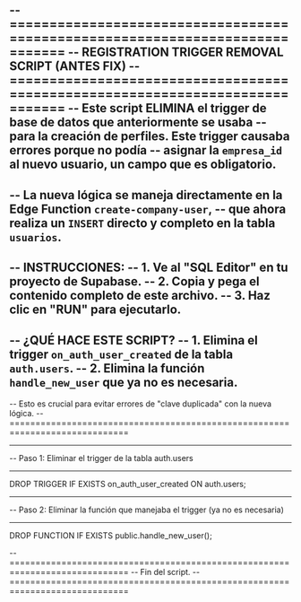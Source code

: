 -- =============================================================================
-- REGISTRATION TRIGGER REMOVAL SCRIPT (ANTES FIX)
-- =============================================================================
-- Este script **ELIMINA** el trigger de base de datos que anteriormente se usaba
-- para la creación de perfiles. Este trigger causaba errores porque no podía
-- asignar la `empresa_id` al nuevo usuario, un campo que es obligatorio.
--
-- La nueva lógica se maneja directamente en la Edge Function `create-company-user`,
-- que ahora realiza un `INSERT` directo y completo en la tabla `usuarios`.
--
-- **INSTRUCCIONES:**
-- 1. Ve al "SQL Editor" en tu proyecto de Supabase.
-- 2. Copia y pega el contenido completo de este archivo.
-- 3. Haz clic en "RUN" para ejecutarlo.
--
-- ¿QUÉ HACE ESTE SCRIPT?
-- 1. Elimina el trigger `on_auth_user_created` de la tabla `auth.users`.
-- 2. Elimina la función `handle_new_user` que ya no es necesaria.
--
-- Esto es crucial para evitar errores de "clave duplicada" con la nueva lógica.
-- =============================================================================

-- -----------------------------------------------------------------------------
-- Paso 1: Eliminar el trigger de la tabla auth.users
-- -----------------------------------------------------------------------------
DROP TRIGGER IF EXISTS on_auth_user_created ON auth.users;


-- -----------------------------------------------------------------------------
-- Paso 2: Eliminar la función que manejaba el trigger (ya no es necesaria)
-- -----------------------------------------------------------------------------
DROP FUNCTION IF EXISTS public.handle_new_user();


-- =============================================================================
-- Fin del script.
-- =============================================================================